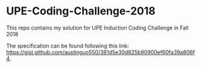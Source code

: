 # UPE-Coding-Challenge-2018
This repo contains my solution for UPE Induction Coding Challenge in Fall 2018

The specification can be found following this link: https://gist.github.com/austinguo550/381d5e30d825b90900ef60fa39a806f4.

